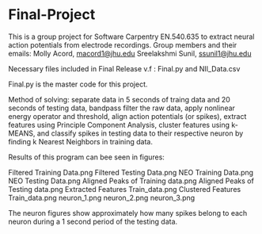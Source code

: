 # Final-Project

This is a group project for Software Carpentry EN.540.635 to extract neural action potentials from electrode recordings. Group members and their emails: Molly Acord, macord1@jhu.edu Sreelakshmi Sunil, ssunil1@jhu.edu

Necessary files included in Final Release v.f : Final.py and NII_Data.csv

Final.py is the master code for this project.

Method of solving: separate data in 5 seconds of traing data and 20 seconds of testing data, bandpass filter the raw data, apply nonlinear energy operator and threshold, align action potentials (or spikes), extract features using Principle Component Analysis, cluster features using k-MEANS, and classify spikes in testing data to their respective neuron by finding k Nearest Neighbors in training data. 

Results of this program can bee seen in figures:

Filtered Training Data.png
Filtered Testing Data.png
NEO Training Data.png
NEO Testing Data.png
Aligned Peaks of Training data.png
Aligned Peaks of Testing data.png
Extracted Features Train_data.png
Clustered Features Train_data.png
neuron_1.png
neuron_2.png
neuron_3.png

The neuron figures show approximately how many spikes belong to each neuron during a 1 second period of the testing data.
